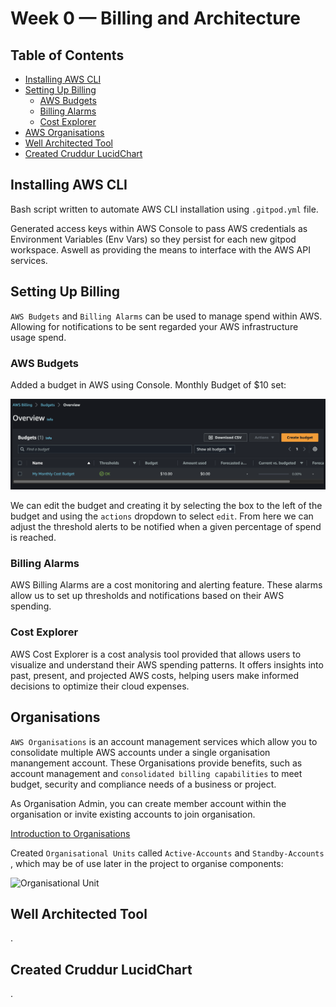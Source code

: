# Week 0 — Billing and Architecture

## Table of Contents
- [Installing AWS CLI](#installing-aws-cli)
- [Setting Up Billing](#setting-up-billing)
    - [AWS Budgets](#aws-budgets)
    - [Billing Alarms](#billing-alarms)
    - [Cost Explorer](#cost-explorer)
- [AWS Organisations](#aws-organisations)
- [Well Architected Tool](#well-architected-tool)
- [Created Cruddur LucidChart](#created-cruddur-lucidchart)


## Installing AWS CLI
Bash script written to automate AWS CLI installation using `.gitpod.yml` file.

Generated access keys within AWS Console to pass AWS credentials as Environment Variables (Env Vars) so they persist for each new gitpod workspace. Aswell as providing the means to interface with the AWS API services.


## Setting Up Billing

`AWS Budgets` and `Billing Alarms` can be used to manage spend within AWS. Allowing for notifications to be sent regarded your AWS infrastructure usage spend.

### AWS Budgets

Added a budget in AWS using Console. Monthly Budget of $10 set:

![Monthly Budget](assets/budget.png)

We can edit the budget and creating it by selecting the box to the left of the budget and using the `actions` dropdown to select `edit`.
From here we can adjust the threshold alerts to be notified when a given percentage of spend is reached.

### Billing Alarms

AWS Billing Alarms are a cost monitoring and alerting feature. These alarms allow us to set up thresholds and notifications based on their AWS spending.

### Cost Explorer

AWS Cost Explorer is a cost analysis tool provided that allows users to visualize and understand their AWS spending patterns. It offers insights into past, present, and projected AWS costs, helping users make informed decisions to optimize their cloud expenses.


## Organisations
`AWS Organisations` is an account management services which allow you to consolidate multiple AWS accounts under a single organisation manangement account. These Organisations provide benefits, such as account management and `consolidated billing capabilities` to meet budget, security and compliance needs of a business or project.

As Organisation Admin, you can create member account within the organisation or invite existing accounts to join organisation.

[Introduction to Organisations](https://docs.aws.amazon.com/organizations/latest/userguide/orgs_introduction.html)

Created `Organisational Units` called `Active-Accounts` and `Standby-Accounts` , which may be of use later in the project to organise components:

![Organisational Unit](/week0-ou.png)


## Well Architected Tool
.


## Created Cruddur LucidChart
.

